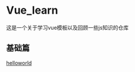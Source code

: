 # Vue_learn
这是一个关于学习vue模板以及回顾一些js知识的仓库

## 基础篇
[helloworld](https://github.com/thanyi/Vue_learn/blob/master/01%E5%9F%BA%E7%A1%80/hello%E5%B0%8F%E6%A1%88%E4%BE%8B/readme.md)
